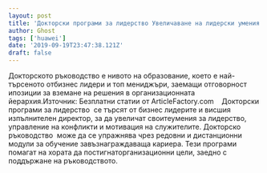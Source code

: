 ```yaml
---
layout: post
title: 'Докторски програми за лидерство Увеличаване на лидерски умения'
author: Ghost
tags: ['huawei']
date: '2019-09-19T23:47:38.121Z'
draft: false
---
```


Докторското ръководство е нивото на образование, което е най-търсеното отбизнес лидери и топ мениджъри, заемащи отговорност ипозиции за вземане на решения в организационната йерархия.Източник: Безплатни статии от ArticleFactory.com    Докторски програми за лидерство  се търсят от бизнес лидерите и висшия изпълнителен директор, за да увеличат своитеумения за лидерство, управление на конфликти и мотивация на служителите. Докторско ръководство  може да се упражнява чрез редовни и дистанционни модули за обучение завъзнаграждаваща кариера. Тези програми помагат на хората да постигнаторганизационни цели, заедно с поддържане на ръководството.
